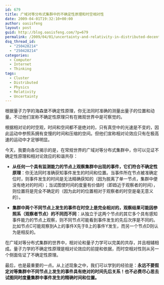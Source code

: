 ```yaml
---
id: 679
title: 广域对等分布式集群中的不确定性原理和时空相对性
date: 2009-04-01T19:32:10+00:00
author: oasisfeng
layout: post
guid: http://blog.oasisfeng.com/?p=679
permalink: /2009/04/01/uncertainty-and-relativity-in-distributed-decentralized-cluster/
dsq_thread_id:
  - "250428214"
  - "250428214"
categories:
  - Computer
  - Internet
  - Thinking
tags:
  - Cluster
  - Distributed
  - Physics
  - Relativity
  - Uncertainty
---
```

根据量子力学的海森堡不确定性原理，你无法同时准确的测量出量子的位置和动量。不过他们宣称不确定性原理只有在微观世界中是可察觉的。

根据相对论的时空观，时间和空间都不是绝对的，只有真空中的光速是不变的，因此运动中参照系拥有变慢的时间和压缩的空间。但他们宣称相对论效应只有在极高速的运动中才足够明显。

今天，我要向各位揭示的是，在常规世界的广域对等分布式集群中，你可以见证不确定性原理和相对论效应的和谐共存：

  * **从任何一个具有监测能力的节点上观察集群中出现的事件，它们符合不确定性原理**：你无法同时准确获知事件发生的时间和位置。当事件所在节点被准确定位时，则事件发生的时间是无法精确获知的（因为脱离了单一节点，集群中便没有绝对的时间）；当试图使时间的度量有价值时（即趋近于观察者的时间），则位置将是完全不确定的（因为此时的位置相对于观察者的时空是毫无意义的）。

  * **集群中两个不同节点上发生的事件在时空上是完全相对的，观察结果可能因参照系（观察者节点）的不同而不同**：从独立于这两个节点的其它多个具有感知事件能力的节点上观察，则不同节点可能看到事件发生的先后次序是不同的。比如节点C可能观察到A上的事件X先于B上的事件Y发生，而另一个节点D则认为是相反的。

在广域对等分布式集群的世界中，相对论和量子力学可以完美的共存，并且相辅相成。量子力学的不确定性原理是相对论效应的前提和依据，而时空相对性则从另一个侧面佐证了不确定性原理。

最后，也是最重要的一点。从上述现象之中，我们可以学到的经验是：**永远不要假定对等集群中不同节点上发生的事件具有绝对的时间先后关系！也不必费尽心思去试图同时度量集群中事件发生的精确时间和位置。**